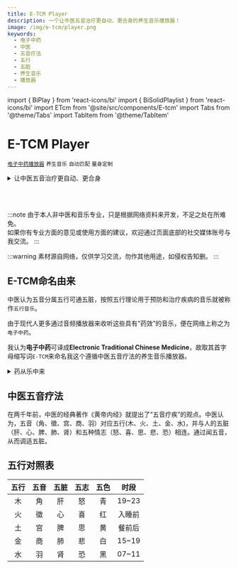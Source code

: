 ```yaml
---
title: E-TCM Player
description: 一个让中医五音治疗更自动、更合身的养生音乐播放器！
image: /img/e-tcm/player.png
keywords:
  - 电子中药
  - 中医
  - 五音疗法
  - 五行
  - 五脏
  - 养生音乐
  - 播放器
---
```


import { BiPlay } from 'react-icons/bi'
import { BiSolidPlaylist } from 'react-icons/bi'
import ETcm from '@site/src/components/E-tcm'
import Tabs from '@theme/Tabs'
import TabItem from '@theme/TabItem'

# E-TCM Player
[`电子中药播放器`](#e-tcm命名由来) `养生音乐` `自动匹配` `量身定制`
<details>
  <summary>让中医五音治疗更自动、更合身</summary>

  E-TCM Player是**一个让中医五音治疗更自动、更合身的养生音乐播放器**！

  无须了解[中医五音疗法](#中医五音疗法)并记忆五行、五脏、五音和时间的[对应关系](#五行对照表)，只需点击播放器的<BiPlay />图标，即可**自动按时播放合适的五行音乐来调适五脏**。

  考虑到每个人的作息时间不尽相同，可以点击播放器的<BiSolidPlaylist />图标，在`播放列表`中**按自己的作息时间来调整**五脏的疗养时段。后续还可以按个人偏好禁听歌曲，预设歌曲的音量、倍速播放等。
</details>

<ETcm></ETcm>

<br></br>

:::note
由于本人非中医和音乐专业，只是根据网络资料来开发，不足之处在所难免。  
如果你有专业方面的意见或使用方面的建议，欢迎通过页面底部的社交媒体账号与我交流。
:::

:::warning
素材源自网络，仅供学习交流，勿作其他用途，如侵权告知删。
:::

## E-TCM命名由来

中医认为五音分属五行可通五脏，按照五行理论用于预防和治疗疾病的音乐就被称作`五行音乐`。

由于现代人更多通过音频播放器来收听这些具有“药效”的音乐，便在网络上称之为`电子中药`。

我认为**电子中药**可译成**Electronic Traditional Chinese Medicine**，故取其首字母缩写词`E-TCM`来命名我这个遵循中医五音疗法的养生音乐播放器。

<details>
  <summary>药从乐中来</summary>

  仓颉造“樂”（乐）字，是根据黄帝战蚩尤这段历史。
  
  中国古代打仗时要擂战鼓，古时黄帝大败蚩尤，蚩尤的士兵被战鼓震昏。黄帝是一位仁慈的君主。为了治愈这些士兵，就做了一个金属钟型的东西，中间是铜，两边是丝弦，架在木头架子上演奏，也就是现在所说的乐器。按照古字篆字写法，“樂”这个字中间是个白字，白代表金属，五行中金对应白色。两边是丝弦，底下是木，架在木头架子上在演奏。仓颉就根据这个金属钟形的东西造出了乐字。
  
  那么这个东西当时造出来干什么用呢？就是为了招魂，为蚩尤士兵招魂。所以音乐是用来治病的，后来发现地上的很多野草也能治病，所以“樂”字上头加了一个草头，就成了“藥”（药）。
</details>

## 中医五音疗法

在两千年前，中医的经典著作《黄帝内经》就提出了“五音疗疾”的观点。中医认为，五音（角、徵、宫、商、羽）对应五行(木、火、土、金、水)，并与人的五脏（肝、心、脾、肺、肾）和五种情志（怒、喜、思、悲、恐）相连。通过闻五音，从而调适五脏。

## 五行对照表
| 五行 | 五音 | 五脏 | 五志 | 五色 | 时段 |
|:---:|:---:|:---:|:----:|:---:|:---:|
| 木 | 角 | 肝 | 怒 | 青 | 19~23 |
| 火 | 徵 | 心 | 喜 | 红 | 入睡前 |
| 土 | 宫 | 脾 | 思 | 黄 | 餐前后 |
| 金 | 商 | 肺 | 悲 | 白 | 15~19 |
| 水 | 羽 | 肾 | 恐 | 黑 | 07~11 |
